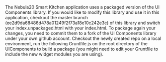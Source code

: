 The Nebula20 Smart Kitchen application uses a packaged version of the UI Components library. If you would like to modify this library and use it in this application, checkout the master branch (ee2d9da68486d478a01249f2f73a18e10c242e3c) of this library and switch your index.unpackaged.html with your index.html.
To package again your changes, you need to commit them to a fork of the UI Components library under your own github account. Checkout the newly created repo on a local environment, run the following Gruntfile.js on the root directory of the UIComponents to build a package (you might need to edit your Gruntfile to include the new widget modules you are using).